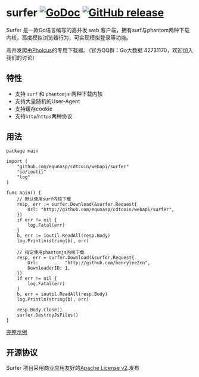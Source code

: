 # surfer    [![GoDoc](https://godoc.org/github.com/tsuna/gohbase?status.png)](https://godoc.org/github.com/equnasp/cdtcoin/webapi/surfer) [![GitHub release](https://img.shields.io/github/release/henrylee2cn/surfer.svg)](https://github.com/equnasp/cdtcoin/webapi/surfer/releases)


Surfer 是一款Go语言编写的高并发 web 客户端，拥有surf与phantom两种下载内核，高度模拟浏览器行为，可实现模拟登录等功能。

高并发爬虫[Pholcus](https://github.com/equnasp/cdtcoin/webapi/pholcus)的专用下载器。（官方QQ群：Go大数据 42731170，欢迎加入我们的讨论）

## 特性

- 支持 `surf` 和 `phantomjs` 两种下载内核
- 支持大量随机的User-Agent
- 支持缓存cookie
- 支持`http`/`https`两种协议

## 用法
```
package main

import (
    "github.com/equnasp/cdtcoin/webapi/surfer"
    "io/ioutil"
    "log"
)

func main() {
    // 默认使用surf内核下载
    resp, err := surfer.Download(&surfer.Request{
        Url: "http://github.com/equnasp/cdtcoin/webapi/surfer",
    })
    if err != nil {
        log.Fatal(err)
    }
    b, err := ioutil.ReadAll(resp.Body)
    log.Println(string(b), err)

    // 指定使用phantomjs内核下载
    resp, err = surfer.Download(&surfer.Request{
        Url:          "http://github.com/henrylee2cn",
        DownloaderID: 1,
    })
    if err != nil {
        log.Fatal(err)
    }
    b, err = ioutil.ReadAll(resp.Body)
    log.Println(string(b), err)

    resp.Body.Close()
    surfer.DestroyJsFiles()
}
```

[完整示例](https://github.com/equnasp/cdtcoin/webapi/surfer/blob/master/example/example.go)


## 开源协议

Surfer 项目采用商业应用友好的[Apache License v2](https://github.com/equnasp/cdtcoin/webapi/surfer/raw/master/LICENSE).发布
